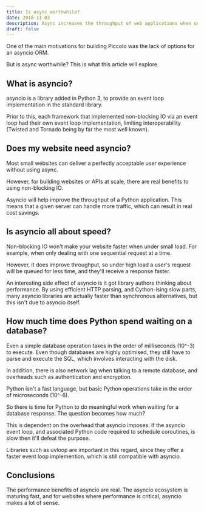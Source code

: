 ```yaml
---
title: Is async worthwhile?
date: 2018-11-03
description: Async increases the throughput of web applications when under high load.
draft: false
---
```


One of the main motivations for building Piccolo was the lack of options for an asyncio ORM.

But is async worthwhile? This is what this article will explore.

## What is asyncio?

asyncio is a library added in Python 3, to provide an event loop implementation in the standard library.

Prior to this, each framework that implemented non-blocking IO via an event loop had their own event loop implementation, limiting interoperability (Twisted and Tornado being by far the most well known).

## Does my website need asyncio?

Most small websites can deliver a perfectly acceptable user experience without using async.

However, for building websites or APIs at scale, there are real benefits to using non-blocking IO.

Asyncio will help improve the throughput of a Python application. This means that a given server can handle more traffic, which can result in real cost savings.

## Is asyncio all about speed?

Non-blocking IO won't make your website faster when under small load. For example, when only dealing with one sequential request at a time.

However, it does improve throughput, so under high load a user's request will be queued for less time, and they'll receive a response faster.

An interesting side effect of asyncio is it got library authors thinking about performance. By using efficient HTTP parsing, and Cython-ising slow parts, many asyncio libraries are actually faster than synchronous alternatives, but this isn't due to asyncio itself.

## How much time does Python spend waiting on a database?

Even a simple database operation takes in the order of milliseconds (10^-3) to execute. Even though databases are highly optimised, they still have to parse and execute the SQL, which involves interacting with the disk.

In addition, there is also network lag when talking to a remote database, and overheads such as authentication and encryption.

Python isn't a fast language, but basic Python operations take in the order of microseconds (10^-6).

So there is time for Python to do meaningful work when waiting for a database response. The question becomes how much?

This is dependent on the overhead that asyncio imposes. If the asyncio event loop, and associated Python code required to schedule coroutines, is slow then it'll defeat the purpose.

Libraries such as uvloop are important in this regard, since they offer a faster event loop implemention, which is still compatible with asyncio.

## Conclusions

The performance benefits of asyncio are real. The asyncio ecosystem is maturing fast, and for websites where performance is critical, asyncio makes a lot of sense.
